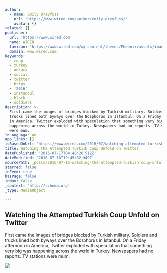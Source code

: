 ```yaml
---
author:
  - name: Emily Dreyfuss
    url: 'https://www.wired.com/author/emily-dreyfuss/'
    avatar: {}
related: []
publisher:
  url: 'https://www.wired.com'
  name: WIRED
  favicon: 'https://www.wired.com/wp-content/themes/Phoenix/assets/images/favicon.ico'
  domain: www.wired.com
keywords:
  - coup
  - turkey
  - ankara
  - social
  - twitter
  - https
  - '2016'
  - instanbul
  - block
  - soldiers
description: >-
  First came the images of bridges blocked by Turkish military. Soldiers and
  trucks lined both byways over the Bosphorus in Istanbul. On a Friday afternoon
  in America, Twitter exploded with speculation that something very big was
  happening across the world in Turkey. Newspapers had no reports. TV stations
  were mum.
inLanguage: en
app_links: []
isBasedOnUrl: 'https://www.wired.com/2016/07/watching-attempted-turkish-coup-unfold-twitter/'
title: Watching the Attempted Turkish Coup Unfold on Twitter
datePublished: '2016-07-17T04:48:20.512Z'
dateModified: '2016-07-16T19:45:32.949Z'
sourcePath: _posts/2016-07-15-watching-the-attempted-turkish-coup-unfold-on-twitter.md
starred: false
inFeed: true
hasPage: false
inNav: false
_context: 'http://schema.org'
_type: MediaObject

---
```

<article style=""><h1>Watching the Attempted Turkish Coup Unfold on Twitter</h1><p>First came the images of bridges blocked by Turkish military. Soldiers and trucks lined both byways over the Bosphorus in Istanbul. On a Friday afternoon in America, Twitter exploded with speculation that something very big was happening across the world in Turkey. Newspapers had no reports. TV stations were mum.</p><img src="https://www.wired.com/wp-content/uploads/2016/07/TurkeyHP-576514828-1200x630-e1468615610375.jpg" /></article>
